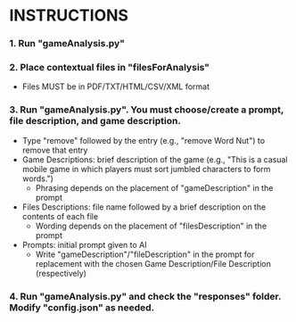 # INSTRUCTIONS

### 1. Run "gameAnalysis.py"
### 2. Place contextual files in "filesForAnalysis"
   * Files MUST be in PDF/TXT/HTML/CSV/XML format
### 3. Run "gameAnalysis.py". You must choose/create a prompt, file description, and game description.
   * Type "remove" followed by the entry (e.g., "remove Word Nut") to remove that entry
   * Game Descriptions: brief description of the game (e.g., "This is a casual mobile game in which players must sort jumbled characters to form words.")
     * Phrasing depends on the placement of "gameDescription" in the prompt
   * Files Descriptions: file name followed by a brief description on the contents of each file
     * Wording depends on the placement of "filesDescription" in the prompt
   * Prompts: initial prompt given to AI
     * Write "gameDescription"/"fileDescription" in the prompt for replacement with the chosen Game Description/File Description (respectively)
### 4. Run "gameAnalysis.py" and check the "responses" folder. Modify "config.json" as needed.